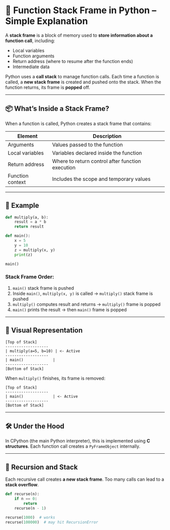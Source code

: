 
# 🧠 Function Stack Frame in Python – Simple Explanation

A **stack frame** is a block of memory used to **store information about a function call**, including:

- Local variables
- Function arguments
- Return address (where to resume after the function ends)
- Intermediate data

Python uses a **call stack** to manage function calls. Each time a function is called, a **new stack frame** is created and pushed onto the stack. When the function returns, its frame is **popped** off.

---

## 📦 What’s Inside a Stack Frame?

When a function is called, Python creates a stack frame that contains:

| Element            | Description                                         |
|--------------------|-----------------------------------------------------|
| Arguments          | Values passed to the function                       |
| Local variables    | Variables declared inside the function              |
| Return address     | Where to return control after function execution    |
| Function context   | Includes the scope and temporary values             |

---

## 🧪 Example

```python
def multiply(a, b):
    result = a * b
    return result

def main():
    x = 5
    y = 10
    z = multiply(x, y)
    print(z)

main()
```

### Stack Frame Order:

1. `main()` stack frame is pushed  
2. Inside `main()`, `multiply(x, y)` is called → `multiply()` stack frame is pushed  
3. `multiply()` computes result and returns → `multiply()` frame is popped  
4. `main()` prints the result → then `main()` frame is popped

---

## 🔁 Visual Representation

```
[Top of Stack]
-------------------
| multiply(a=5, b=10) | <- Active
-------------------
| main()             |
-------------------
[Bottom of Stack]
```

When `multiply()` finishes, its frame is removed:

```
[Top of Stack]
-------------------
| main()             | <- Active
-------------------
[Bottom of Stack]
```

---

## 🛠 Under the Hood

In CPython (the main Python interpreter), this is implemented using **C structures**. Each function call creates a `PyFrameObject` internally.

---

## 🔄 Recursion and Stack

Each recursive call creates **a new stack frame**. Too many calls can lead to a **stack overflow**.

```python
def recurse(n):
    if n == 0:
        return
    recurse(n - 1)

recurse(1000)  # works
recurse(100000)  # may hit RecursionError
```
